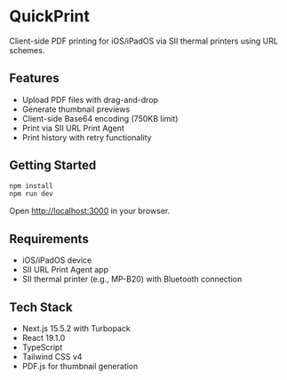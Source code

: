 # QuickPrint

Client-side PDF printing for iOS/iPadOS via SII thermal printers using URL schemes.

## Features

- Upload PDF files with drag-and-drop
- Generate thumbnail previews
- Client-side Base64 encoding (750KB limit)
- Print via SII URL Print Agent
- Print history with retry functionality

## Getting Started

```bash
npm install
npm run dev
```

Open [http://localhost:3000](http://localhost:3000) in your browser.

## Requirements

- iOS/iPadOS device
- SII URL Print Agent app
- SII thermal printer (e.g., MP-B20) with Bluetooth connection

## Tech Stack

- Next.js 15.5.2 with Turbopack
- React 19.1.0
- TypeScript
- Tailwind CSS v4
- PDF.js for thumbnail generation
